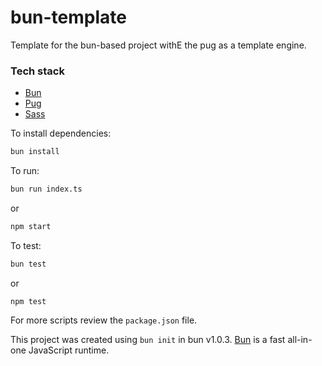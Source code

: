 # bun-template
Template for the bun-based project withE the pug as a template engine.

### Tech stack
- [Bun](https://bun.sh/)
- [Pug](https://pugjs.org/)
- [Sass](https://sass-lang.com/)

To install dependencies:

```bash
bun install
```

To run:

```bash
bun run index.ts
```

or

```bash
npm start
```

To test:

```bash
bun test
```

or

```
npm test
```

For more scripts review the `package.json` file.

This project was created using `bun init` in bun v1.0.3. [Bun](https://bun.sh) is a fast all-in-one JavaScript runtime.
